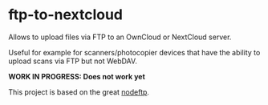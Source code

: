 # ftp-to-nextcloud

Allows to upload files via FTP to an OwnCloud or NextCloud server.

Useful for example for scanners/photocopier devices that have the ability to upload scans via FTP but not WebDAV.

**WORK IN PROGRESS: Does not work yet**

This project is based on the great [nodeftp](https://github.com/sstur/nodeftpd).
